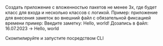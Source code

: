 Создать приложение с вложенностью пакетов не менее 3х,
где будет класс для входа и несколько классов с логикой.
Пример: приложение для внесения заметок во внешний файл
с обязательной фиксацией времени
пример:
Введите заметку: Hello, world!
Дозапись в файл: 16.07.2023 -> Hello, world

Скомпилируйте и запустите посредством CLI